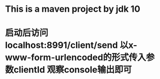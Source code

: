 # This is a maven project by jdk 10
# 启动后访问 localhost:8991/client/send 以x-www-form-urlencoded的形式传入参数clientId 观察console输出即可

